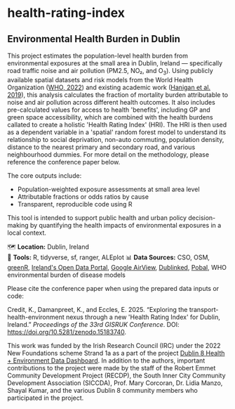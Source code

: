 # health-rating-index
## Environmental Health Burden in Dublin

This project estimates the population-level health burden from environmental exposures at the small area in Dublin, Ireland — specifically road traffic noise and air pollution (PM2.5, NO₂, and O<sub>3</sub>). Using publicly available spatial datasets and risk models from the World Health Organization ([WHO, 2022](https://www.eionet.europa.eu/etcs/etc-he/products/etc-he-products/etc-he-reports/etc-he-report-2022-10-health-risk-assessment-of-air-pollution-and-the-impact-of-the-new-who-guidelines/@@download/file/ETC%20HE%202022-10_Eionet_report_HRA_FINAL_28-11-2022.pdf)) and existing academic work ([Hanigan et al. 2019](https://ij-healthgeographics.biomedcentral.com/articles/10.1186/s12942-019-0184-x)), this analysis calculates the fraction of mortality burden attributable to noise and air pollution across different health outcomes. It also includes pre-calculated values for access to health 'benefits', including GP and green space accessibility, which are combined with the health burdens callated to create a holistic 'Health Rating Index' (HRI). The HRI is then used as a dependent variable in a 'spatial' random forest model to understand its relationship to social deprivation, non-auto commuting, population density, distance to the nearest primary and secondary road, and various neighbourhood dummies. For more detail on the methodology, please reference the conference paper below.

The core outputs include:
- Population-weighted exposure assessments at small area level
- Attributable fractions or odds ratios by cause
- Transparent, reproducible code using R

This tool is intended to support public health and urban policy decision-making by quantifying the health impacts of environmental exposures in a local context.

🗺️ **Location:** Dublin, Ireland  
🧪 **Tools:** R, tidyverse, sf, ranger, ALEplot 
📊 **Data Sources:** CSO, OSM, [greenR](https://github.com/sachit27/greenR), [Ireland's Open Data Portal](https://data.gov.ie/dataset/family-practice-gp-sites), [Google AirView](https://data.gov.ie/dataset/google-airview-data-dublin-city), [Dublinked](https://data.smartdublin.ie/dataset/noise-maps-from-traffic-sources-in-dublin-city-council), [Pobal](https://data.gov.ie/dataset/pobal-hp-deprivation-index-scores-2022), WHO environmental burden of disease models

Please cite the conference paper when using the prepared data inputs or code:

Credit, K., Damanpreet, K., and Eccles, E. 2025. “Exploring the transport-health-environment nexus through a new 'Health Rating Index' for Dublin, Ireland.” _Proceedings of the 33rd GISRUK Conference_. DOI: https://doi.org/10.5281/zenodo.15183740. 

This work was funded by the Irish Research Council (IRC) under the 2022 New Foundations scheme Strand 1a as a part of the project [Dublin 8 Health + Environment Data Dashboard](https://experience.arcgis.com/experience/04749d06fd0e43d9a58d2e644a4bc71f/). In addition to the authors, important contributions to the project were made by the staff of the Robert Emmet Community Development Project (RECDP), the South Inner City Community Development Association (SICCDA), Prof. Mary Corcoran, Dr. Lidia Manzo, Shayal Kumar, and the various Dublin 8 community members who participated in the project. 
